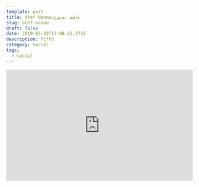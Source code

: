 ```yaml
---
template: post
title: Atef Nanou/عاطف نعنوع
slug: atef-nanou
draft: false
date: 2019-03-22T17:08:22.373Z
description: Fifth
category: Social
tags:
  - social
---
```

<iframe width="100%" height="300" scrolling="no" frameborder="no" allow="autoplay" src="https://w.soundcloud.com/player/?url=https%3A//api.soundcloud.com/tracks/341781120&color=%23ff5500&auto_play=false&hide_related=false&show_comments=true&show_user=true&show_reposts=false&show_teaser=true&visual=true"></iframe>
